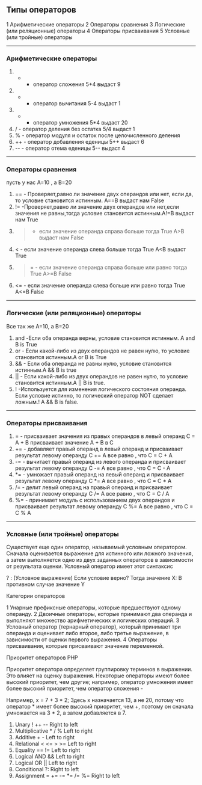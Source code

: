 ## Типы операторов

1 Арифметические операторы
2 Операторы сравнения
3 Логические (или реляционные) операторы
4 Операторы присваивания
5 Условные (или тройные) операторы
________________________
### Арифметические операторы

1) + - оператор сложения 5+4 выдаст 9
2) - - оператор вычитания 5-4 выдаст 1
3) * - оператор умножения 5*4 выдаст 20
5) / - оператор деления без остатка 5/4 выдаст 1
6) % - оператор модуля и остаток после целочисленного деления
7) ++ - оператор добавления еденицы 5++ выдаст 6
8) -- - оператор отема еденицы 5-- выдаст 4
___________________
### Операторы сравнения

пусть у нас А=10 , а В=20

1) == - Проверяет,равно ли значение двух операндов или нет, если да, то условие становится истинным. А==В выдаст нам False
2) != -Проверяет,равно ли значение двух операндов или нет,если значения не равны,тогда условие становится истинным.A!=B выдаст нам True
3) > - если значение операнда справа больше тогда True А>B выдаст нам False
4) < - если значение операнда слева больше тогда True  A<B выдаст True
5) >= - если значение операнда справа больше или равно тогда True A>=B False
6) <= - если значение операнда слева больше или равно тогда True A<=B False
____________________________
### Логические (или реляционные) операторы

Все так же А=10, а В=20

1) and -Если оба операнда верны, условие становится истинным. A and B is True
2) or - Если какой-либо из двух операндов не равен нулю, то условие становится истинным.A or B is True
3) && - Если оба операнда не равны нулю, условие становится истинным.A && B is true
4) || - Если какой-либо из двух операндов не равен нулю, то условие становится истинным.A || B is true.
5) ! -Используется для изменения логического состояния операнда. Если условие истинно, то логический оператор NOT сделает ложным.! A && B is false.
_________________________
### Операторы присваивания

1) = - присваивает значения из правых операндов в левый операнд C = A + B присваивает значение A + B в C
2) += - добавляет правый операнд в левый операнд и присваивает результат левому операнду C += A все равно , что  C = C + A
3) -= - вычитает правый операнд из левого операнда и присваивает результат левому операнду C -= A все равно , что  C = C - A
4) *= - умножает правый операнд на левый операнд и присваивает результат левому операнду C *= A все равно , что  C = C * A
5) /= - делит левый операнд на правый операнд и присваивает результат левому операнду C /= A все равно , что  C = C / A
6) %= - принимает модуль с использованием двух операндов и присваивает результат левому операнду C %= A все равно , что  C = C % A
_________________________
### Условные (или тройные) операторы

Существует еще один оператор, называемый условным оператором. Сначала оценивается выражение для истинного или ложного значения,
а затем выполняется одно из двух заданных операторов в зависимости от результата оценки. Условный оператор имеет этот синтаксис

? : (Условное выражение) Если условие верно? Тогда значение X: В противном случае значение Y

Категории операторов

1 Унарные префиксные операторы, которые предшествуют одному операнду.
2 Двоичные операторы, которые принимают два операнда и выполняют множество арифметических и логических операций.
3 Условный оператор (тернарный оператор), который принимает три операнда и оценивает либо второе, либо третье выражение,
  в зависимости от оценки первого выражения.
4 Операторы присваивания, которые присваивают значение переменной.

Приоритет операторов PHP

Приоритет оператора определяет группировку терминов в выражении. Это влияет на оценку выражения.
Некоторые операторы имеют более высокий приоритет, чем другие; например, оператор умножения имеет более высокий приоритет, чем оператор сложения -

Например, x = 7 + 3 * 2; Здесь x назначается 13, а не 20, потому что оператор * имеет более высокий приоритет,
чем +, поэтому он сначала умножается на 3 * 2, а затем добавляется в 7.

1) Unary	! ++ --	Right to left
2) Multiplicative	* / %	Left to right
3) Additive	+ -	Left to right
4) Relational	< <= > >=	Left to right
5) Equality	== !=	Left to right
6) Logical AND	&&	Left to right
7) Logical OR	||	Left to right
8) Conditional	?:	Right to left
9) Assignment	= += -= *= /= %=	Right to left
